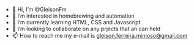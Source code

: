- 👋 Hi, I’m @GleisonFm
- 👀 I’m interested in homebrewing and automation
- 🌱 I’m currently learning HTML, CSS and Javascript
- 💞️ I’m looking to collaborate on any prjects that an can held
- 📫 How to reach me my e-mail is gleison.ferreira.mimoso@gmail.com

<!---
GleisonFm/GleisonFm is a ✨ special ✨ repository because its `README.md` (this file) appears on your GitHub profile.
You can click the Preview link to take a look at your changes.
--->
